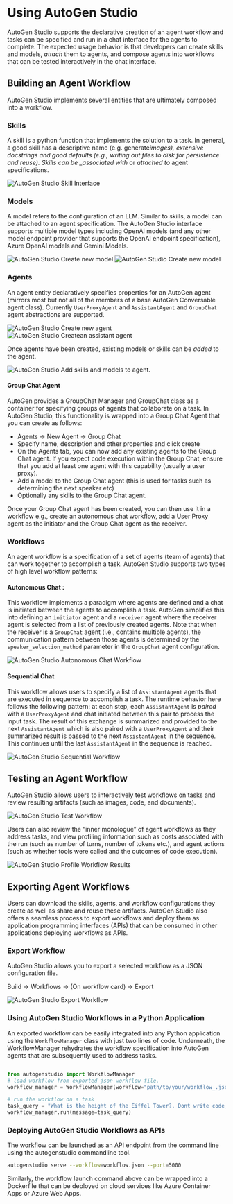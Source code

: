 # Using AutoGen Studio

AutoGen Studio supports the declarative creation of an agent workflow and tasks can be specified and run in a chat interface for the agents to complete. The expected usage behavior is that developers can create skills and models, _attach_ them to agents, and compose agents into workflows that can be tested interactively in the chat interface.

## Building an Agent Workflow

AutoGen Studio implements several entities that are ultimately composed into a workflow.

### Skills

A skill is a python function that implements the solution to a task. In general, a good skill has a descriptive name (e.g. generate*images), extensive docstrings and good defaults (e.g., writing out files to disk for persistence and reuse). Skills can be \_associated with* or _attached to_ agent specifications.

![AutoGen Studio Skill Interface](./img/skill.png)

### Models

A model refers to the configuration of an LLM. Similar to skills, a model can be attached to an agent specification.
The AutoGen Studio interface supports multiple model types including OpenAI models (and any other model endpoint provider that supports the OpenAI endpoint specification), Azure OpenAI models and Gemini Models.

![AutoGen Studio Create new model](./img/model_new.png)
![AutoGen Studio Create new model](./img/model_openai.png)

### Agents

An agent entity declaratively specifies properties for an AutoGen agent (mirrors most but not all of the members of a base AutoGen Conversable agent class). Currently `UserProxyAgent` and `AssistantAgent` and `GroupChat` agent abstractions are supported.

![AutoGen Studio Create new agent](./img/agent_new.png)
![AutoGen Studio Createan assistant agent](./img/agent_groupchat.png)

Once agents have been created, existing models or skills can be _added_ to the agent.

![AutoGen Studio Add skills and models to agent](./img/agent_skillsmodel.png).

#### Group Chat Agent

AutoGen provides a GroupChat Manager and GroupChat class as a container for specifying groups of agents that collaborate on a task. In AutoGen Studio, this functionality is wrapped into a Group Chat Agent that you can create as follows:

- Agents -> New Agent -> Group Chat
- Specify name, description and other properties and click create
- On the Agents tab, you can now add any existing agents to the Group Chat agent. If you expect code execution within the Group Chat, ensure that you add at least one agent with this capability (usually a user proxy).
- Add a model to the Group Chat agent (this is used for tasks such as determining the next speaker etc)
- Optionally any skills to the Group Chat agent.

Once your Group Chat agent has been created, you can then use it in a workflow e.g., create an autonomous chat workflow, add a User Proxy agent as the initiator and the Group Chat agent as the receiver.

### Workflows

An agent workflow is a specification of a set of agents (team of agents) that can work together to accomplish a task. AutoGen Studio supports two types of high level workflow patterns:

#### Autonomous Chat :

This workflow implements a paradigm where agents are defined and a chat is initiated between the agents to accomplish a task. AutoGen simplifies this into defining an `initiator` agent and a `receiver` agent where the receiver agent is selected from a list of previously created agents. Note that when the receiver is a `GroupChat` agent (i.e., contains multiple agents), the communication pattern between those agents is determined by the `speaker_selection_method` parameter in the `GroupChat` agent configuration.

![AutoGen Studio Autonomous Chat Workflow](./img/workflow_chat.png)

#### Sequential Chat

This workflow allows users to specify a list of `AssistantAgent` agents that are executed in sequence to accomplish a task. The runtime behavior here follows the following pattern: at each step, each `AssistantAgent` is _paired_ with a `UserProxyAgent` and chat initiated between this pair to process the input task. The result of this exchange is summarized and provided to the next `AssistantAgent` which is also paired with a `UserProxyAgent` and their summarized result is passed to the next `AssistantAgent` in the sequence. This continues until the last `AssistantAgent` in the sequence is reached.

![AutoGen Studio Sequential Workflow](./img/workflow_sequential.png)

<!-- ```
Plot a chart of NVDA and TESLA stock price YTD. Save the result to a file named nvda_tesla.png
```

The agent workflow responds by _writing and executing code_ to create a python program to generate the chart with the stock prices.

> Note than there could be multiple turns between the `AssistantAgent` and the `UserProxyAgent` to produce and execute the code in order to complete the task.

![ARA](./img/ara_stockprices.png)

> Note: You can also view the debug console that generates useful information to see how the agents are interacting in the background. -->

<!-- - Build: Users begin by constructing their workflows. They may incorporate previously developed skills/models into agents within the workflow. User's can immediately test their workflows in the the same view or in a saved session in the playground.

- Playground: Users can start a new session, select an agent workflow, and engage in a "chat" with this agent workflow. It is important to note the significant differences between a traditional chat with a Large Language Model (LLM) and a chat with a group of agents. In the former, the response is typically a single formatted reply, while in the latter, it consists of a history of conversations among the agents.

## Entities and Concepts -->

## Testing an Agent Workflow

AutoGen Studio allows users to interactively test workflows on tasks and review resulting artifacts (such as images, code, and documents).

![AutoGen Studio Test Workflow](./img/workflow_test.png)

Users can also review the “inner monologue” of agent workflows as they address tasks, and view profiling information such as costs associated with the run (such as number of turns, number of tokens etc.), and agent actions (such as whether tools were called and the outcomes of code execution).

![AutoGen Studio Profile Workflow Results](./img/workflow_profile.png)

## Exporting Agent Workflows

Users can download the skills, agents, and workflow configurations they create as well as share and reuse these artifacts. AutoGen Studio also offers a seamless process to export workflows and deploy them as application programming interfaces (APIs) that can be consumed in other applications deploying workflows as APIs.

### Export Workflow

AutoGen Studio allows you to export a selected workflow as a JSON configuration file.

Build -> Workflows -> (On workflow card) -> Export

![AutoGen Studio Export Workflow](./img/workflow_export.png)

### Using AutoGen Studio Workflows in a Python Application

An exported workflow can be easily integrated into any Python application using the `WorkflowManager` class with just two lines of code. Underneath, the WorkflowManager rehydrates the workflow specification into AutoGen agents that are subsequently used to address tasks.

```python

from autogenstudio import WorkflowManager
# load workflow from exported json workflow file.
workflow_manager = WorkflowManager(workflow="path/to/your/workflow_.json")

# run the workflow on a task
task_query = "What is the height of the Eiffel Tower?. Dont write code, just respond to the question."
workflow_manager.run(message=task_query)

```

### Deploying AutoGen Studio Workflows as APIs

The workflow can be launched as an API endpoint from the command line using the autogenstudio commandline tool.

```bash
autogenstudio serve --workflow=workflow.json --port=5000
```

Similarly, the workflow launch command above can be wrapped into a Dockerfile that can be deployed on cloud services like Azure Container Apps or Azure Web Apps.
